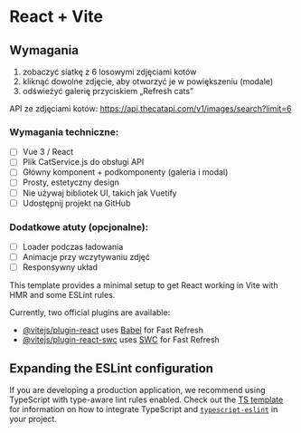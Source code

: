 # React + Vite

## Wymagania

1. zobaczyć siatkę z 6 losowymi zdjęciami kotów
2. kliknąć dowolne zdjęcie, aby otworzyć je w powiększeniu (modale)
3. odświeżyć galerię przyciskiem „Refresh cats”

API ze zdjęciami kotów:
https://api.thecatapi.com/v1/images/search?limit=6

### Wymagania techniczne:

- [ ] Vue 3 / React
- [ ] Plik CatService.js do obsługi API
- [ ] Główny komponent + podkomponenty (galeria i modal)
- [ ] Prosty, estetyczny design
- [ ] Nie używaj bibliotek UI, takich jak Vuetify
- [ ] Udostępnij projekt na GitHub

### Dodatkowe atuty (opcjonalne):

- [ ] Loader podczas ładowania
- [ ] Animacje przy wczytywaniu zdjęć
- [ ] Responsywny układ

This template provides a minimal setup to get React working in Vite with HMR and some ESLint rules.

Currently, two official plugins are available:

- [@vitejs/plugin-react](https://github.com/vitejs/vite-plugin-react/blob/main/packages/plugin-react) uses [Babel](https://babeljs.io/) for Fast Refresh
- [@vitejs/plugin-react-swc](https://github.com/vitejs/vite-plugin-react/blob/main/packages/plugin-react-swc) uses [SWC](https://swc.rs/) for Fast Refresh

## Expanding the ESLint configuration

If you are developing a production application, we recommend using TypeScript with type-aware lint rules enabled. Check out the [TS template](https://github.com/vitejs/vite/tree/main/packages/create-vite/template-react-ts) for information on how to integrate TypeScript and [`typescript-eslint`](https://typescript-eslint.io) in your project.
